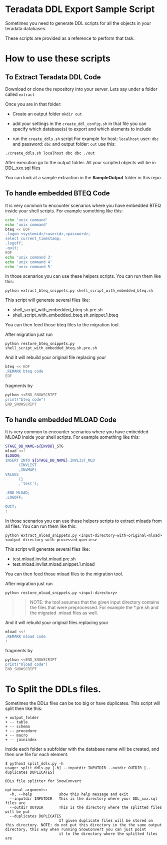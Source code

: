 
# Teradata DDL Export Sample Script

Sometimes you need to generate DDL scripts for all the objects in your
teradata databases.

These scripts are provided as a reference to perform that task.

# How to use these scripts

## To Extract Teradata DDL Code

Download or clone the repository into your server. Lets say under a folder called `extract`

Once you are in that folder:

- Create an output folder
`mkdir out`

- add your settings in the `create_ddl_config.sh` in that file you can specify which database(s) to export and which elements to include

- run the `create_ddls.sh` script
For example for host: `localhost` user: `dbc` and password: `dbc` and output folder: `out` use this:

```shell
./create_ddls.sh localhost dbc dbc ./out
```

After execution go to the output folder. All your scripted objects will be in DDL_xxx.sql files

You can look at a sample extraction in the **SampleOutput** folder in this repo.

## To handle embedded BTEQ Code

It is very common to encounter scenarios where you have embedded BTEQ inside your shell scripts.
For example something like this:

```bash
echo 'unix command'
echo 'unix command'
bteq << EOF
.logon <systemid>/<userid>,<password>;
select current_timestamp;
.logoff;
.quit;
EOF
echo 'unix command 3'
echo 'unix command 4'
echo 'unix command 5'
```

In those scenarios you can use these helpers scripts. You can run them like this:

```
python extract_bteq_snippets.py shell_script_with_embedded_bteq.sh
```

This script will generate several files like:
* shell_script_with_embedded_bteq.sh.pre.sh
* shell_script_with_embedded_bteq.sh.snippet.1.bteq

You can then feed those bteq files to the migration tool.

After migration just run

```
python restore_bteq_snippets.py shell_script_with_embedded_bteq.sh.pre.sh
```

And it will rebuild your original file replacing your 
```bash
bteq << EOF
.REMARK bteq code
EOF
```

fragments by 
```bash
python <<END_SNOWSCRIPT
print("bteq code")
END_SNOWSCRIPT
```
## To handle embedded MLOAD Code

It is very common to encounter scenarios where you have embedded MLOAD inside your shell scripts.
For example something like this:

```bash
STAGE_DB_NAME=${ENVDB}_STG
mload <<!
$LOGON;
INSERT INTO ${STAGE_DB_NAME}.INVLIST_MLD
      (INVLIST
      ,INVMAP) 
VALUES 
      (1
      ,'test');

.END MLOAD;
.LOGOFF;

QUIT;
!
```

In those scenarios you can use these helpers scripts to extract mloads from all files. You can run them like this:

```
python extract_mload_snippets.py <input-directory-with-original-mload> <output-directory-with-processed-queries>
```

This script will generate several files like:
* test.mload.invlist.mload.pre.sh
* test.mload.invlist.mload.snippet.1.mload

You can then feed those mload files to the migration tool.

After migration just run

```
python restore_mload_snippets.py <input-directory>
```
>> NOTE: the tool assumes that the given input directory contains the files that were preprocessed. For example the *.pre.sh and the migrated .mload files as well.


And it will rebuild your original files replacing your 
```bash
mload <<!
.REMARK mload code
!
```
fragments by 

```bash
python <<END_SNOWSCRIPT
print("mload code")
END_SNOWSCRIPT
```

# To Split the DDLs files.

Sometimes the DDLs files can be too big or have duplicates.
This script will split then like this:
```
+ output_folder
+ -- table
+ -- schema
+ -- procedure
+ -- macro
+ -- joinindex
```

Inside each folder a subfolder with the database name will be created, and then one file for each element.

```
$ python3 split_ddls.py -h
usage: split_ddls.py [-h] --inputdir INPUTDIR --outdir OUTDIR [--duplicates DUPLICATES]

DDLs file splitter for SnowConvert

optional arguments:
  -h, --help            show this help message and exit
  --inputdir INPUTDIR   This is the directory where your DDL_xxx.sql files are
  --outdir OUTDIR       This is the directory where the splitted files will be put
  --duplicates DUPLICATES
                        If given duplicate files will be stored on this directory. NOTE: do not put this directory in the the same output directory, this way when running SnowConvert you can just point
                        it to the directory where the splitted files are
```
